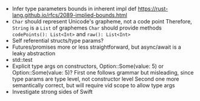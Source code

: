 - Infer type parameters bounds in inherent impl def
    https://rust-lang.github.io/rfcs/2089-implied-bounds.html
- `Char` should represent Unicode's grapheme, not a code point
    Therefore, `String` is a `List` of graphemes
    `Char` should provide methods `codePoints(): List<Int>` and `raw(): List<Int>`
- Self referential structs/type params?
- Futures/promises more or less straightforward, but async/await is a leaky abstraction
- std::test
- Explicit type args on constructors, Option::Some<Int>(value: 5) or Option<Int>::Some(value: 5)?
    First one follows grammar but misleading, since type params are type level, not constructor level
    Second one more semantically correct, but will require vid scope to allow type args
- Investigate strong sides of Swift
